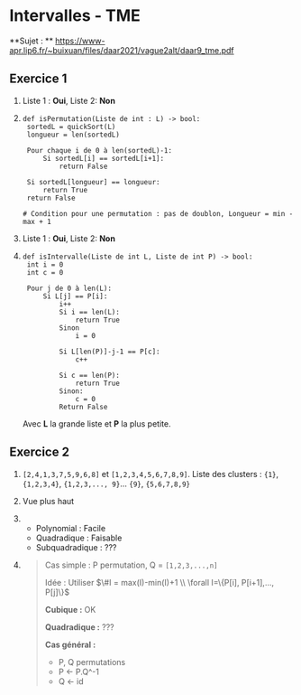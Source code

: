 # Intervalles - TME

**Sujet : ** https://www-apr.lip6.fr/~buixuan/files/daar2021/vague2alt/daar9_tme.pdf

## Exercice 1

1. Liste 1 : **Oui**, Liste 2: **Non**

2. ```pseudocode
   def isPermutation(Liste de int : L) -> bool:
   	sortedL = quickSort(L)
   	longueur = len(sortedL)
   	
   	Pour chaque i de 0 à len(sortedL)-1:
   		Si sortedL[i] == sortedL[i+1]:
   			return False
   	
   	Si sortedL[longueur] == longueur:
   		return True
   	return False
   	
   # Condition pour une permutation : pas de doublon, Longueur = min - max + 1
   ```

3.  Liste 1 : **Oui**, Liste 2: **Non**

4. ```pseudocode
   def isIntervalle(Liste de int L, Liste de int P) -> bool:
   	int i = 0
   	int c = 0
   	
   	Pour j de 0 à len(L):
   		Si L[j] == P[i]:
   			i++
   			Si i == len(L):
   				return True
   			Sinon
   				i = 0
   			
   			Si L[len(P)]-j-1 == P[c]:
   				c++
   			
   			Si c == len(P):
   				return True
   			Sinon:
   				c = 0
   			Return False
   ```

   Avec **L** la grande liste et **P** la plus petite.

## Exercice 2

 1. `[2,4,1,3,7,5,9,6,8]` et `[1,2,3,4,5,6,7,8,9]`. Liste des clusters : `{1}`, `{1,2,3,4}`, `{1,2,3,..., 9}`... `{9}`, `{5,6,7,8,9}`

 2. Vue plus haut

 3. - Polynomial : Facile
    - Quadradique : Faisable
    - Subquadradique : ???

 4. > Cas simple : P permutation, Q = `[1,2,3,...,n]`
    >
    > Idée : Utiliser $\#I = max(I)-min(I)+1 \\ \forall I=\{P[i], P[i+1],..., P[j]\}$
    >
    > **Cubique :** OK
    >
    > **Quadradique :** ???
    >
    > **Cas général :** 
    >
    > - P, Q permutations
    > - P <- P.Q^-1
    > - Q <- id

